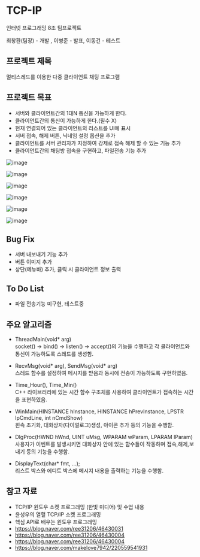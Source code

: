 # TCP-IP

인터넷 프로그래밍 8조 팀프로젝트 <br>

최창환(팀장) - 개발 , 이병준 - 발표, 이동건 - 테스트

## 프로젝트 제목

멀티스레드를 이용한 다중 클라이언트 채팅 프로그램

## 프로젝트 목표

- 서버와 클라이언트간의 1대N 통신을 가능하게 한다.
- 클라이언트간의 통신이 가능하게 한다.(필수 X)
- 현재 연결되어 있는 클라이언트의 리스트를 UI에 표시
- 서버 접속, 해제 버튼, 닉네임 설정 옵션을 추가
- 클라이언트를 서버 관리자가 지정하여 강제로 접속 해제 할 수 있는 기능 추가
- 클라이언트간의 채팅방 접속을 구현하고, 파일전송 기능 추가

![image](https://user-images.githubusercontent.com/57865037/144731564-ccd3086b-cf46-423d-8ffd-cc2c30201872.png)

![image](https://user-images.githubusercontent.com/57865037/144814780-013a07b0-d61b-44a4-87f4-c9d0d84faaf7.png)

![image](https://user-images.githubusercontent.com/57865037/144731605-41dd8eec-ab73-48b9-9aa1-32bc0edc36d4.png)

![image](https://user-images.githubusercontent.com/57865037/144815405-05d163f5-3c8e-43d2-9e7a-e0a51c31f889.png)

![image](https://user-images.githubusercontent.com/57865037/144860985-b5608cb8-cca9-42ea-9f06-b47b7b86b24e.png)

![image](https://user-images.githubusercontent.com/57865037/144861026-0ce599a2-16df-4afa-90ff-23d7f873059a.png)

## Bug Fix

- 서버 내보내기 기능 추가
- 버튼 이미지 추가
- 상단(메뉴바) 추가, 클릭 시 클라이언트 정보 출력

## To Do List

- 파일 전송기능 미구현, 테스트중

## 주요 알고리즘

- ThreadMain(void* arg)
  <br> socket() -> bind() -> listen() -> accept()의 기능을 수행하고 각 클라이언트와 통신이 가능하도록 스레드를 생성함.
  
- RecvMsg(void* arg), SendMsg(void* arg)
  <br> 스레드 함수를 설정하여 메시지를 받음과 동시에 전송이 가능하도록 구현하였음.
  
- Time_Hour(), Time_Min() 
  <br> C++ 라이브러리에 있는 시간 함수 구조체를 사용하여 클라이언트가 접속하는 시간을 표현하였음.

- WinMain(HINSTANCE hInstance, HINSTANCE hPrevInstance, LPSTR lpCmdLine, int nCmdShow) 
  <br> 윈속 초기화, 대화상자(다이얼로그)생성, 아이콘 추가 등의 기능을 수행함.

- DlgProc(HWND hWnd, UINT uMsg, WPARAM wParam, LPARAM lParam) 
  <br> 사용자가 이벤트를 발생시키면 대화상자 안에 있는 함수들이 작동하며 접속,해제,보내기 등의 기능을 수행함.
  
- DisplayText(char* fmt, ...);
  <br> 리스트 박스와 에디트 박스에 메시지 내용을 출력하는 기능을 수행함.

## 참고 자료

- TCP/IP 윈도우 소켓 프로그래밍 (한빛 미디어) 및 수업 내용
- 윤성우의 열혈 TCP/IP 소켓 프로그래밍
- 핵심 API로 배우는 윈도우 프로그래밍
- https://blog.naver.com/ree31206/46430031
- https://blog.naver.com/ree31206/46430004
- https://blog.naver.com/ree31206/46430004
- https://blog.naver.com/makelove7942/220559541931
